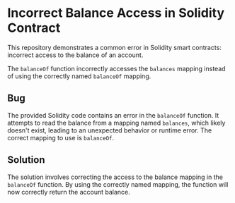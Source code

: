 # Incorrect Balance Access in Solidity Contract

This repository demonstrates a common error in Solidity smart contracts: incorrect access to the balance of an account.

The `balanceOf` function incorrectly accesses the `balances` mapping instead of using the correctly named `balanceOf` mapping.

## Bug
The provided Solidity code contains an error in the `balanceOf` function. It attempts to read the balance from a mapping named `balances`, which likely doesn't exist, leading to an unexpected behavior or runtime error. The correct mapping to use is `balanceOf`.

## Solution
The solution involves correcting the access to the balance mapping in the `balanceOf` function. By using the correctly named mapping, the function will now correctly return the account balance.
